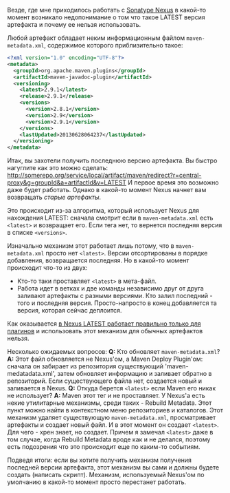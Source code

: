 Везде, где мне приходилось работать с [Sonatype Nexus](http://www.sonatype.org/nexus/) в какой-то момент возникало недопонимание о том что такое LATEST версия артефакта и почему ее нельзя использовать.

Любой артефакт обладает неким информационным файлом `maven-metadata.xml`, содержимое которого приблизительно такое:
```xml
<?xml version="1.0" encoding="UTF-8"?>
<metadata>
  <groupId>org.apache.maven.plugins</groupId>
  <artifactId>maven-javadoc-plugin</artifactId>
  <versioning>
    <latest>2.9.1</latest>
    <release>2.9.1</release>
    <versions>
      <version>2.8.1</version>
      <version>2.9</version>
      <version>2.9.1</version>
    </versions>
    <lastUpdated>20130628064237</lastUpdated>
  </versioning>
</metadata>
```

Итак, вы захотели получить последнюю версию артефакта. Вы быстро нагуглите как это можно сделать: http://somerepo.org/service/local/artifact/maven/redirect?r=central-proxy&g=groupId&a=artifactId&v=LATEST И первое время это возможно даже будет работать. Однако в какой-то момент Nexus начнет вам возвращать *старые артефакты*. 

Это происходит из-за алгоритма, который использует Nexus для нахождения LATEST: сначала смотрит если в `maven-metadata.xml` есть `<latest>` и возвращает его. Если тега нет, то вернется последняя версия в списке `<versions>`. 

Изначально механизм этот работает лишь потому, что в `maven-metadata.xml` просто нет `<latest>`. Версии отсортированы в порядке добавления, возвращается последняя. Но в какой-то момент происходит что-то из двух:
* Кто-то таки проставляет `<latest>` в мета-файл.
* Работа идет в ветках и две команды независимо друг от друга заливают артефакты с разными версиями. Кто залил последний - того и последняя версия. Просто-напросто в конец добавляется та версия, которая сейчас деплоится.

Как оказывается [в Nexus LATEST работает правильно только для плагинов](https://docs.sonatype.com/display/SPRTNXOSS/Nexus+FAQ#NexusFAQ-Q.The"latest"and"release"tagsinmaven-metadata.xmlarenotbeingupdatedafterdeployingartifacts) и использовать этот механизм для обычных артефактов нельзя.

Несколько ожидаемых вопросов:
**Q:** Кто обновляет `maven-metadata.xml`?
**A:** Этот файл обновляется не Nexus'ом, а Maven Deploy Plugin'ом: сначала он забирает из репозитория существующий 'maven-medatadata.xml', затем обновляет информацию и заливает обратно в репозиторий. Если существующего файла нет, создается новый и заливается в Nexus.
**Q:** Откуда берется `<latest>` если Maven его никак не использует? 
**A:** Maven этот тег и не проставляет. У Nexus'a есть некие утилитарные механизмы, среди таких - Rebuild Metadata. Этот пункт можно найти в контекстном меню репозиториев и каталогов. Этот механизм удаляет существующую `maven-metadata.xml`, просматривает артефакты и создает новый файл. И в этот момент он создает `<latest>`. Для чего - хрен знает, но создает. Причем я замечал `<latest>` даже в том случае, когда Rebuild Metadata вроде как и не делался, поэтому есть подозрения что это происходит еще по каким-то событиям.

Подведя итоги: если вы хотите получить механизм получения последней версии артефакта, этот механизм вы сами и должны будете создать (написать скрипт). Механизм, используемый Nexus'ом по умолчанию в какой-то момент просто перестанет работать.
